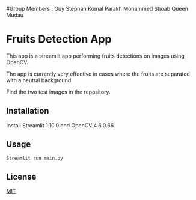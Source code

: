 #Group Members :
Guy Stephan 
Komal Parakh
Mohammed Shoab
Queen Mudau

# Fruits Detection App

This app is a streamlit app performing fruits detections on images using OpenCV.

The app is currently very effective in cases where the fruits are separated with a neutral background.

Find the two test images in the repository.

## Installation

Install Streamlit 1.10.0 and OpenCV 4.6.0.66

## Usage

```bash
Streamlit run main.py
```

## License

[MIT](https://choosealicense.com/licenses/mit/)
